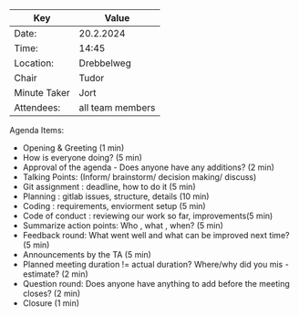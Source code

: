 | Key | Value |
| --- | --- |
| Date: | 20.2.2024 |
| Time: | 14:45 |
| Location: | Drebbelweg |
| Chair | Tudor |
| Minute Taker | Jort |
| Attendees: | all team members|
Agenda Items:
- Opening & Greeting (1 min)
- How is everyone doing? (5 min)
- Approval of the agenda - Does anyone have any additions? (2 min)
- Talking Points: (Inform/ brainstorm/ decision making/ discuss)
- Git assignment : deadline, how to do it (5 min)
- Planning : gitlab issues, structure, details (10 min)
- Coding : requirements, enviorment setup (5 min)
- Code of conduct : reviewing our work so far, improvements(5 min)
- Summarize action points: Who , what , when? (5 min)
- Feedback round: What went well and what can be improved next time? (5 min)
- Announcements by the TA (5 min)
- Planned meeting duration != actual duration? Where/why did you mis -estimate? (2 min)
- Question round: Does anyone have anything to add before the meeting closes? (2 min)
- Closure (1 min)